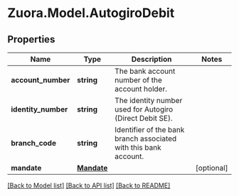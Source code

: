 
# Zuora.Model.AutogiroDebit

## Properties

Name | Type | Description | Notes
------------ | ------------- | ------------- | -------------
**account_number** | **string** | The bank account number of the account holder. | 
**identity_number** | **string** | The identity number used for Autogiro (Direct Debit SE). | 
**branch_code** | **string** | Identifier of the bank branch associated with this bank account. | 
**mandate** | [**Mandate**](Mandate.md) |  | [optional] 

[[Back to Model list]](../README.md#documentation-for-models)
[[Back to API list]](../README.md#documentation-for-api-endpoints)
[[Back to README]](../README.md)

